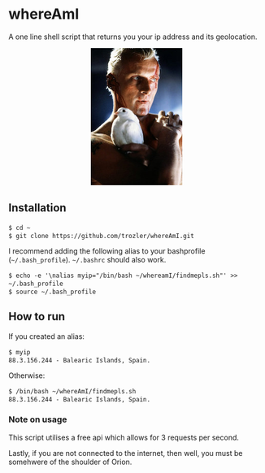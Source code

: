# whereAmI

A one line shell script that returns you your ip address and its geolocation.

 <p align="center"> 
    <img src="./promo/blondguy.jpg">
 </p>

## Installation

```
$ cd ~
$ git clone https://github.com/trozler/whereAmI.git
```

I recommend adding the following alias to your bashprofile (`~/.bash_profile`).
`~/.bashrc` should also work.

```
$ echo -e '\nalias myip="/bin/bash ~/whereamI/findmepls.sh"' >> ~/.bash_profile
$ source ~/.bash_profile
```

## How to run

If you created an alias:

```
$ myip
88.3.156.244 - Balearic Islands, Spain.
```

Otherwise:

```
$ /bin/bash ~/whereAmI/findmepls.sh
88.3.156.244 - Balearic Islands, Spain.
```

### Note on usage

This script utilises a free api which allows for 3 requests per second.

Lastly, if you are not connected to the internet, then well, you must be somehwere of the shoulder of Orion.
